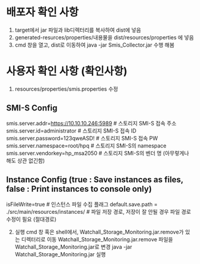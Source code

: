# 배포자 확인 사항
1. target에서 jar 파일과 lib디렉터리를 복사하여 dist에 넣음
2. generated-resurces/properties/내용물을 dist/resources/properties 에 넣음
3. cmd 창을 열고, dist로 이동하여 java -jar Smis_Collector.jar 수행 해봄

# 사용자 확인 사항 (확인사항)
1. resources/properties/smis.properties 수정

## SMI-S Config
smis.server.addr=https://10.10.10.246:5989 # 스토리지 SMI-S 접속 주소
smis.server.id=administrator # 스토리지 SMI-S 접속 ID
smis.server.password=123qweASD! # 스토리지 SMI-S 접속 PW
smis.server.namespace=root/hpq # 스토리지 SMI-S의 namespace
smis.server.vendorkey=hp_msa2050 # 스토리지 SMI-S의 벤더 명 (아무렇게나 해도 상관 없긴함)

## Instance Config (true : Save instances as files, false : Print instances to console only)
isFileWrite=true # 인스턴스 파일 수집 플래그
default.save.path = ./src/main/resources/instances/ # 파일 저장 경로, 저장이 잘 안될 경우 파일 경로 수정이 필요 (절대경로)

2. 실행
cmd 창 혹은 shell에서, Watchall_Storage_Monitoring.jar.remove가 있는 디렉터리로 이동
Watchall_Storage_Monitoring.jar.remove 파일을 Watchall_Storage_Monitoring.jar로 변경
java -jar Watchall_Storage_Monitoring.jar 실행

